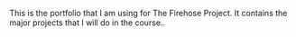 This is the portfolio that I am using for The Firehose Project.
It contains the major projects that I will do in the course..

